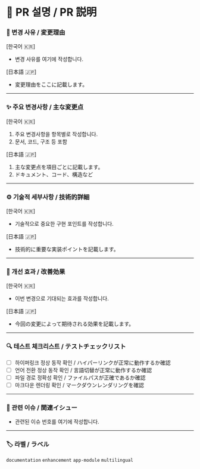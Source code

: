 # 📝 PR 설명 / PR 説明

### 🔄 변경 사유 / 変更理由

[한국어 🇰🇷]

- 변경 사유를 여기에 작성합니다.

[日本語 🇯🇵]

- 変更理由をここに記載します。

---

### ✨ 주요 변경사항 / 主な変更点

[한국어 🇰🇷]

1. 주요 변경사항을 항목별로 작성합니다.
2. 문서, 코드, 구조 등 포함

[日本語 🇯🇵]

1. 主な変更点を項目ごとに記載します。
2. ドキュメント、コード、構造など

---

### ⚙️ 기술적 세부사항 / 技術的詳細

[한국어 🇰🇷]

- 기술적으로 중요한 구현 포인트를 작성합니다.

[日本語 🇯🇵]

- 技術的に重要な実装ポイントを記載します。

---

### 🚀 개선 효과 / 改善効果

[한국어 🇰🇷]

- 이번 변경으로 기대되는 효과를 작성합니다.

[日本語 🇯🇵]

- 今回の変更によって期待される効果を記載します。

---

### 🔍 테스트 체크리스트 / テストチェックリスト

- [ ] 하이퍼링크 정상 동작 확인 / ハイパーリンクが正常に動作するか確認
- [ ] 언어 전환 정상 동작 확인 / 言語切替が正常に動作するか確認
- [ ] 파일 경로 정확성 확인 / ファイルパスが正確であるか確認
- [ ] 마크다운 렌더링 확인 / マークダウンレンダリングを確認

---

### 🔗 관련 이슈 / 関連イシュー

- 관련된 이슈 번호를 여기에 작성합니다.

---

### 🏷️ 라벨 / ラベル

`documentation` `enhancement` `app-module` `multilingual`
